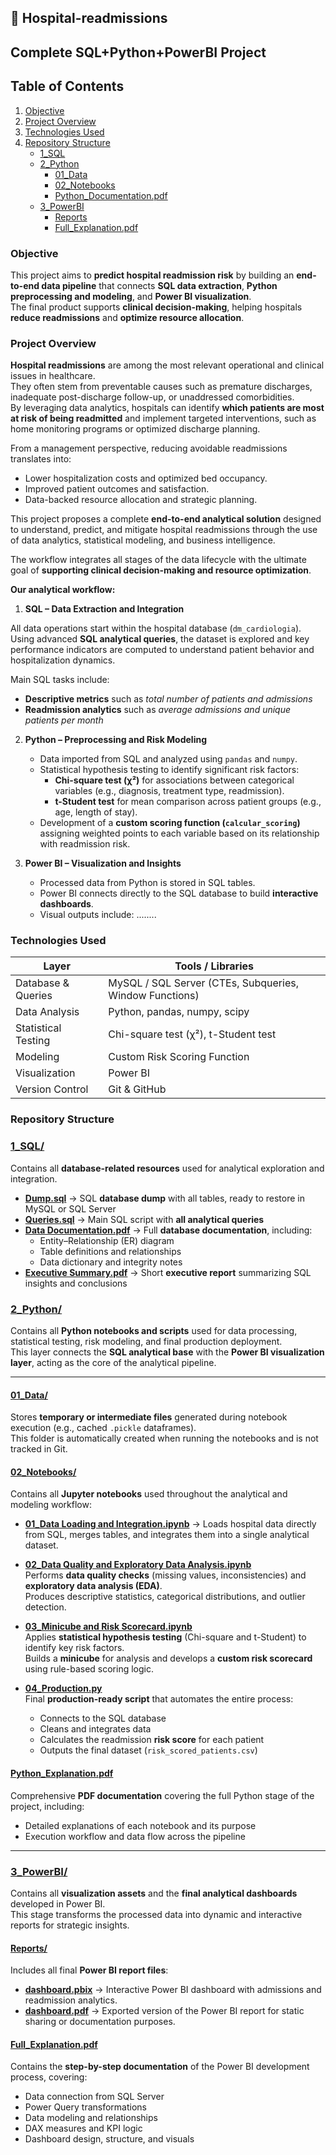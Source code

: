 ## 🏥 Hospital-readmissions
## Complete SQL+Python+PowerBI Project

## Table of Contents
1. [Objective](#objective)
2. [Project Overview](#project-overview)
3. [Technologies Used](#technologies-used)
4. [Repository Structure](#repository-structure)
   - [1_SQL](#1_sql)
   - [2_Python](#2_python)
     - [01_Data](#01_data)
     - [02_Notebooks](#02_notebooks)
     - [Python_Documentation.pdf](#pythondocumentationpdf)
   - [3_PowerBI](#3_powerbi)
     - [Reports](#reports)
     - [Full_Explanation.pdf](#fullexplanationpdf)


### Objective
This project aims to **predict hospital readmission risk** by building an **end-to-end data pipeline** that connects **SQL data extraction**, **Python preprocessing and modeling**, and **Power BI visualization**.  
The final product supports **clinical decision-making**, helping hospitals **reduce readmissions** and **optimize resource allocation**.


### Project Overview  
**Hospital readmissions** are among the most relevant operational and clinical issues in healthcare.  
They often stem from preventable causes such as premature discharges, inadequate post-discharge follow-up, or unaddressed comorbidities.  
By leveraging data analytics, hospitals can identify **which patients are most at risk of being readmitted** and implement targeted interventions, such as home monitoring programs or optimized discharge planning.

From a management perspective, reducing avoidable readmissions translates into:
- Lower hospitalization costs and optimized bed occupancy.  
- Improved patient outcomes and satisfaction.  
- Data-backed resource allocation and strategic planning.

This project proposes a complete **end-to-end analytical solution** designed to understand, predict, and mitigate hospital readmissions through the use of data analytics, statistical modeling, and business intelligence.

The workflow integrates all stages of the data lifecycle with the ultimate goal of **supporting clinical decision-making and resource optimization**.


**Our analytical workflow:**

1. **SQL – Data Extraction and Integration**

All data operations start within the hospital database (`dm_cardiologia`).  
Using advanced **SQL analytical queries**, the dataset is explored and key performance indicators are computed to understand patient behavior and hospitalization dynamics.

Main SQL tasks include:
- **Descriptive metrics** such as *total number of patients and admissions*
- **Readmission analytics** such as *average admissions and unique patients per month*


2. **Python – Preprocessing and Risk Modeling**  
   - Data imported from SQL and analyzed using `pandas` and `numpy`.  
   - Statistical hypothesis testing to identify significant risk factors:  
     - **Chi-square test (χ²)** for associations between categorical variables (e.g., diagnosis, treatment type, readmission).  
     - **t-Student test** for mean comparison across patient groups (e.g., age, length of stay).  
   - Development of a **custom scoring function (`calcular_scoring`)** assigning weighted points to each variable based on its relationship with readmission risk.  
  
3. **Power BI – Visualization and Insights**
   - Processed data from Python is stored in SQL tables.
   - Power BI connects directly to the SQL database to build **interactive dashboards**.  
   - Visual outputs include:
     ........

### Technologies Used  

| Layer | Tools / Libraries |
|-------|-------------------|
| Database & Queries | MySQL / SQL Server (CTEs, Subqueries, Window Functions) |
| Data Analysis | Python, pandas, numpy, scipy |
| Statistical Testing | Chi-square test (χ²), t-Student test |
| Modeling | Custom Risk Scoring Function |
| Visualization | Power BI |
| Version Control | Git & GitHub |


### Repository Structure  

### [1_SQL/](./1_SQL)

Contains all **database-related resources** used for analytical exploration and integration.

- [**Dump.sql**](./1_SQL/Dump.sql) → SQL **database dump** with all tables, ready to restore in MySQL or SQL Server 
- [**Queries.sql**](./1_SQL/Queries.sql) → Main SQL script with **all analytical queries** 
- [**Data Documentation.pdf**](./1_SQL/Data%20Documentation.pdf) → Full **database documentation**, including:  
  - Entity–Relationship (ER) diagram  
  - Table definitions and relationships  
  - Data dictionary and integrity notes  
- [**Executive Summary.pdf**](./1_SQL/Executive%20Summary.pdf) → Short **executive report** summarizing SQL insights and conclusions


### [2_Python/](./2_Python)

Contains all **Python notebooks and scripts** used for data processing, statistical testing, risk modeling, and final production deployment.  
This layer connects the **SQL analytical base** with the **Power BI visualization layer**, acting as the core of the analytical pipeline.

---

#### [01_Data/](./2_Python/01_Data)
Stores **temporary or intermediate files** generated during notebook execution (e.g., cached `.pickle` dataframes).  
This folder is automatically created when running the notebooks and is not tracked in Git.  

#### [02_Notebooks/](./2_Python/02_Notebooks)
Contains all **Jupyter notebooks** used throughout the analytical and modeling workflow:

- [**01_Data Loading and Integration.ipynb**](./2_Python/02_Notebooks/01_Data%20Loading%20and%20Integration.ipynb) →
    Loads hospital data directly from       SQL, merges tables, and integrates them into a single analytical dataset.  
  

- [**02_Data Quality and Exploratory Data Analysis.ipynb**](./2_Python/02_Notebooks/02_Data%20Quality%20and%20Exploratory%20Data%20Analysis.ipynb)  
  Performs **data quality checks** (missing values, inconsistencies) and **exploratory data analysis (EDA)**.  
  Produces descriptive statistics, categorical distributions, and outlier detection.  
  

- [**03_Minicube and Risk Scorecard.ipynb**](./2_Python/02_Notebooks/03_Minicube%20and%20Risk%20Scorecard.ipynb)  
  Applies **statistical hypothesis testing** (Chi-square and t-Student) to identify key risk factors.  
  Builds a **minicube** for analysis and develops a **custom risk scorecard** using rule-based scoring logic.

- [**04_Production.py**](./2_Python/02_Notebooks/04_Production.py)  
  Final **production-ready script** that automates the entire process:  
  - Connects to the SQL database  
  - Cleans and integrates data  
  - Calculates the readmission **risk score** for each patient  
  - Outputs the final dataset (`risk_scored_patients.csv`)

#### [Python_Explanation.pdf](./2_Python/Python_Explanation.pdf)
Comprehensive **PDF documentation** covering the full Python stage of the project, including:
  - Detailed explanations of each notebook and its purpose  
  - Execution workflow and data flow across the pipeline
---

### [3_PowerBI/](./3_PowerBI)

Contains all **visualization assets** and the **final analytical dashboards** developed in Power BI.  
This stage transforms the processed data into dynamic and interactive reports for strategic insights.

#### [Reports/](./3_PowerBI/Reports)
Includes all final **Power BI report files**:
- [**dashboard.pbix**](./3_PowerBI/Reports/dashboard.pbix) → Interactive Power BI dashboard with admissions and readmission analytics.  
- [**dashboard.pdf**](./3_PowerBI/Reports/dashboard.pdf) → Exported version of the Power BI report for static sharing or documentation purposes.  

#### [Full_Explanation.pdf](./3_PowerBI/Full_Explanation.pdf)
Contains the **step-by-step documentation** of the Power BI development process, covering:  
- Data connection from SQL Server  
- Power Query transformations  
- Data modeling and relationships  
- DAX measures and KPI logic  
- Dashboard design, structure, and visuals 

  
  

